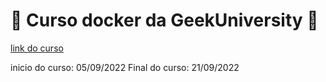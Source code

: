 # 🐳 Curso docker da GeekUniversity 🐳

[link do curso](https://www.udemy.com/course/docker-essencial-para-o-desenvolvedor/?referralCode=4180ED98E508AEAAE5FF)

inicio do curso: 05/09/2022
Final do curso: 21/09/2022
